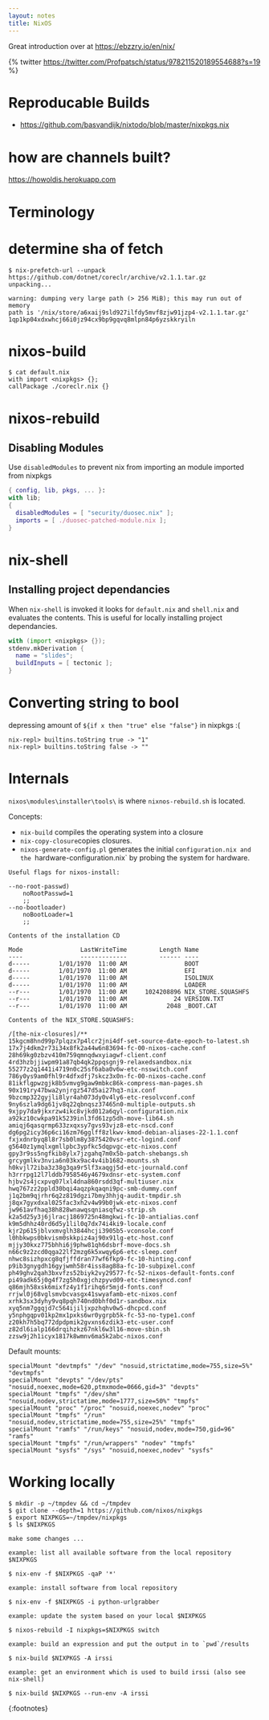 ```yaml
---
layout: notes
title: NixOS
---
```


Great introduction over at https://ebzzry.io/en/nix/

{% twitter https://twitter.com/Profpatsch/status/978211520189554688?s=19 %}

# Reproducable Builds
* https://github.com/basvandijk/nixtodo/blob/master/nixpkgs.nix

# how are channels built?

https://howoldis.herokuapp.com


# Terminology

# determine sha of fetch

```
$ nix-prefetch-url --unpack https://github.com/dotnet/coreclr/archive/v2.1.1.tar.gz
unpacking...

warning: dumping very large path (> 256 MiB); this may run out of memory
path is '/nix/store/a6xaij9sld927ilfdy5mvf8zjw91jzp4-v2.1.1.tar.gz'
1qp1kp04xdxwhcj66i0jz94cx9bp9gqvq8mlpn84p6yzskkryiln
```

# nixos-build

```
$ cat default.nix
with import <nixpkgs> {};
callPackage ./coreclr.nix {}
```

# nixos-rebuild

## Disabling Modules

Use `disabledModules` to prevent nix from importing an module imported from nixpkgs

```nix
{ config, lib, pkgs, ... }:
with lib;
{
  disabledModules = [ "security/duosec.nix" ];
  imports = [ ./duosec-patched-module.nix ];
}
```

# nix-shell

## Installing project dependancies

When `nix-shell` is invoked it looks for `default.nix` and `shell.nix` and evaluates the contents. This is useful for locally installing project dependancies.

```nix
with (import <nixpkgs> {});
stdenv.mkDerivation {
  name = "slides";
  buildInputs = [ tectonic ];
}
```

# Converting string to bool

depressing amount of `${if x then "true" else "false"}` in nixpkgs :(

```
nix-repl> builtins.toString true -> "1"
nix-repl> builtins.toString false -> ""
```

# Internals

`nixos\modules\installer\tools\` is where `nixnos-rebuild.sh` is located. 

Concepts:
* `nix-build` compiles the operating system into a closure
* `nix-copy-closure`copies closures.
* `nixos-generate-config.pl` generates the initial `configuration.nix and the `hardware-configuration.nix` by probing the system for hardware.


```
Useful flags for nixos-install:

--no-root-passwd)
    noRootPasswd=1
    ;;
--no-bootloader)
    noBootLoader=1
    ;;
```

```
Contents of the installation CD

Mode                LastWriteTime         Length Name
----                -------------         ------ ----
d-----        1/01/1970  11:00 AM                BOOT
d-----        1/01/1970  11:00 AM                EFI
d-----        1/01/1970  11:00 AM                ISOLINUX
d-----        1/01/1970  11:00 AM                LOADER
--r---        1/01/1970  11:00 AM     1024208896 NIX_STORE.SQUASHFS
--r---        1/01/1970  11:00 AM             24 VERSION.TXT
--r---        1/01/1970  11:00 AM           2048 _BOOT.CAT
```

```
Contents of the NIX_STORE.SQUASHFS:

/[the-nix-closures]/**
15kgcm8hnd99p7plqzx7p4lcr2jni4df-set-source-date-epoch-to-latest.sh
17x7j4dkm2r73i34x8fk2a44w6n83694-fc-00-nixos-cache.conf
28h69kg0zbzv410m759qmnqdwxyiagwf-client.conf
4rd3hzbjjiwpm91a87qb4qk2ppqsgnj9-relaxedsandbox.nix
55277z2q1441i4719n0c25sf6aba0v6w-etc-nsswitch.conf
786y0ys9am0fhl9r4dfxdfj7skcz3x0n-fc-00-nixos-cache.conf
81ikflgpwzgjk8b5vmvg9gaw9mbkc86k-compress-man-pages.sh
90x191ry47bwa2ynjrgz547d5ai27hq3-nix.conf
9bzcmp322gyjli8lyr4ah073dy0v4ly6-etc-resolvconf.conf
9ny6szla9dg61jv8q22qbnqsz37465n0-multiple-outputs.sh
9xjpy7da9jkxrzw4ikc8vjkd012a6qyl-configuration.nix
a92kz10cwkpa91k5239inl3fd61zp5dh-move-lib64.sh
amiqj6qasqrmp633zxqxsy7gvs93vjz8-etc-nscd.conf
dg6pg2icy36p6ci16zm76gglff8zlkwv-kmod-debian-aliases-22-1.1.conf
fxjxdnrbyq8l8r7sb0lm8y3875420vsr-etc-logind.conf
g5640z1ymqlxgmllpbc3ypfkc5dqpvgc-etc-nixos.conf
gpy3r9ss5ngfkib8ylx7jzgahq7m0x5b-patch-shebangs.sh
grcygmlkv3nvia6n03kx9ac4v4ib1682-mounts.sh
h0kvjl72iba3z38g3qa9r5lf3xaqgj5d-etc-journald.conf
h3rrrpg12l7lddb7958546y4679xdnsr-etc-system.conf
hjbv2s4jcxpvq07lxl4dna860rsdd3qf-multiuser.nix
hwq767zz2ppld30bqi4aqzpkqaqni9pc-smb-dummy.conf
j1q2bm9qjrhr6q2z819dgzi7bmy3hhjq-audit-tmpdir.sh
j8qx7gyxdxal025fac3xh2v4w99b0jwk-etc-nixos.conf
jw961avfhaq38h828wnawqsqniasqfwz-strip.sh
k2a5d25y3j6jlracj1869725n48mgkwi-fc-10-antialias.conf
k9m5dhhz40rd6d5y1lil0q7dx74i4ki9-locale.conf
kjr2p615jblvxmvglh3844hcji3905b5-vconsole.conf
l0hbkwps0bkvism0skkpiz4aj90x91lg-etc-host.conf
mjjy30kxz775bhhi6j9phw81qh6dsbrf-move-docs.sh
n66c9z2zcd0qga22lf2mzg6k5xwqy6p6-etc-sleep.conf
nhwc8sizhpxcg8qfjffdran77wf6fkp9-fc-10-hinting.conf
p9ib3gnygdh16gyjwmh58r4iss8ag88a-fc-10-subpixel.conf
ph49ghv2qah3bxvfzs52biyk2vy29577-fc-52-nixos-default-fonts.conf
pi49adk65j0g4f7zg5h0xgjchzpyvd09-etc-timesyncd.conf
q86mjh58xsk6mixfz4y1f1rihq6r5mjd-fonts.conf
rrjwl0j68vglsmvbcvasgx41swyafamb-etc-nixos.conf
xrhk3sx3dyhy9vq8pqh740nd0bhf0d1r-sandbox.nix
xyq5nm7ggqjd7c564ijiljxpzhqhv0w5-dhcpcd.conf
y5nphgqpv01kp2mx1pxks6wr0ygrpb5k-fc-53-no-type1.conf
z20kh7h5bq772dpdpmik2gvxns6zdik3-etc-user.conf
z82dl6ialp166drqihzkz67nkl6w3l16-move-sbin.sh
zzsw9j2h1icyx1817k8wmnv6ma5k2abc-nixos.conf
```

Default mounts:
```
specialMount "devtmpfs" "/dev" "nosuid,strictatime,mode=755,size=5%" "devtmpfs"
specialMount "devpts" "/dev/pts" "nosuid,noexec,mode=620,ptmxmode=0666,gid=3" "devpts"
specialMount "tmpfs" "/dev/shm" "nosuid,nodev,strictatime,mode=1777,size=50%" "tmpfs"
specialMount "proc" "/proc" "nosuid,noexec,nodev" "proc"
specialMount "tmpfs" "/run" "nosuid,nodev,strictatime,mode=755,size=25%" "tmpfs"
specialMount "ramfs" "/run/keys" "nosuid,nodev,mode=750,gid=96" "ramfs"
specialMount "tmpfs" "/run/wrappers" "nodev" "tmpfs"
specialMount "sysfs" "/sys" "nosuid,noexec,nodev" "sysfs"
```

# Working locally
```
$ mkdir -p ~/tmpdev && cd ~/tmpdev
$ git clone --depth=1 https://github.com/nixos/nixpkgs
$ export NIXPKGS=~/tmpdev/nixpkgs
$ ls $NIXPKGS

make some changes ...

example: list all available software from the local repository $NIXPKGS

$ nix-env -f $NIXPKGS -qaP '*'

example: install software from local repository

$ nix-env -f $NIXPKGS -i python-urlgrabber

example: update the system based on your local $NIXPKGS

$ nixos-rebuild -I nixpkgs=$NIXPKGS switch

example: build an expression and put the output in to `pwd`/results

$ nix-build $NIXPKGS -A irssi

example: get an environment which is used to build irssi (also see nix-shell)

$ nix-build $NIXPKGS --run-env -A irssi
```

{:footnotes}
